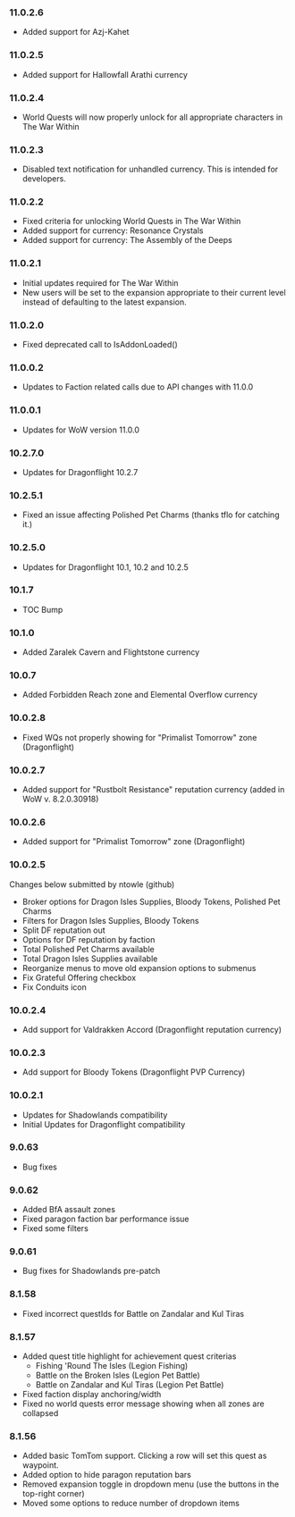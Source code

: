 ### 11.0.2.6
* Added support for Azj-Kahet

### 11.0.2.5
* Added support for Hallowfall Arathi currency

### 11.0.2.4
* World Quests will now properly unlock for all appropriate characters in The War Within

### 11.0.2.3
* Disabled text notification for unhandled currency.  This is intended for developers.

### 11.0.2.2
* Fixed criteria for unlocking World Quests in The War Within
* Added support for currency:  Resonance Crystals
* Added support for currency:  The Assembly of the Deeps

### 11.0.2.1
* Initial updates required for The War Within
* New users will be set to the expansion appropriate to their current level instead of defaulting
  to the latest expansion.

### 11.0.2.0
* Fixed deprecated call to IsAddonLoaded()

### 11.0.0.2
* Updates to Faction related calls due to API changes with 11.0.0

### 11.0.0.1
* Updates for WoW version 11.0.0

### 10.2.7.0
* Updates for Dragonflight 10.2.7

### 10.2.5.1
* Fixed an issue affecting Polished Pet Charms (thanks tflo for catching it.)

### 10.2.5.0
* Updates for Dragonflight 10.1, 10.2 and 10.2.5

### 10.1.7
* TOC Bump

### 10.1.0
* Added Zaralek Cavern and Flightstone currency

### 10.0.7
* Added Forbidden Reach zone and Elemental Overflow currency 

### 10.0.2.8
* Fixed WQs not properly showing for "Primalist Tomorrow" zone (Dragonflight)

### 10.0.2.7
* Added support for "Rustbolt Resistance" reputation currency (added in WoW v. 8.2.0.30918)

### 10.0.2.6
* Added support for "Primalist Tomorrow" zone (Dragonflight)

### 10.0.2.5
Changes below submitted by ntowle (github)
* Broker options for Dragon Isles Supplies, Bloody Tokens, Polished Pet Charms
* Filters for Dragon Isles Supplies, Bloody Tokens
* Split DF reputation out
* Options for DF reputation by faction
* Total Polished Pet Charms available
* Total Dragon Isles Supplies available
* Reorganize menus to move old expansion options to submenus
* Fix Grateful Offering checkbox
* Fix Conduits icon

### 10.0.2.4
* Add support for Valdrakken Accord (Dragonflight reputation currency)

### 10.0.2.3
* Add support for Bloody Tokens (Dragonflight PVP Currency)

### 10.0.2.1
* Updates for Shadowlands compatibility
* Initial Updates for Dragonflight compatibility

### 9.0.63
* Bug fixes

### 9.0.62
* Added BfA assault zones
* Fixed paragon faction bar performance issue
* Fixed some filters

### 9.0.61
* Bug fixes for Shadowlands pre-patch

### 8.1.58
* Fixed incorrect questIds for Battle on Zandalar and Kul Tiras

### 8.1.57
* Added quest title highlight for achievement quest criterias
    - Fishing 'Round The Isles (Legion Fishing)
    - Battle on the Broken Isles (Legion Pet Battle)
    - Battle on Zandalar and Kul Tiras (Legion Pet Battle)
* Fixed faction display anchoring/width
* Fixed no world quests error message showing when all zones are collapsed

### 8.1.56
* Added basic TomTom support. Clicking a row will set this quest as waypoint.
* Added option to hide paragon reputation bars
* Removed expansion toggle in dropdown menu (use the buttons in the top-right corner)
* Moved some options to reduce number of dropdown items
